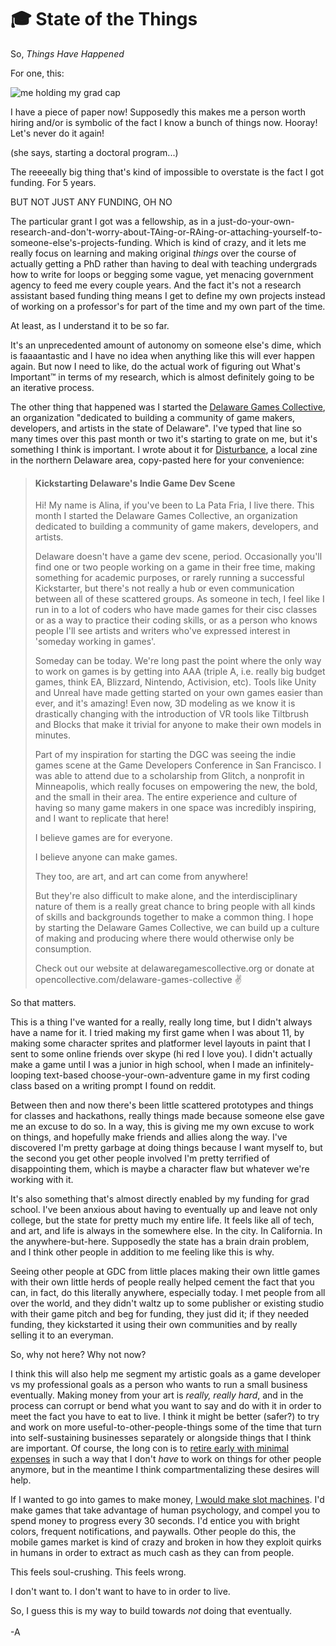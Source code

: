 # 🎓 State of the Things

So, _Things Have Happened_

For one, this:

![me holding my grad cap](https://gallery.tinyletterapp.com/01d9819ed2011d5e254f3c91206ae6825ce62a0c/images/b35f7809-fc31-42de-9b86-543b1822230e.jpg)

I have a piece of paper now! Supposedly this makes me a person worth hiring and/or is symbolic of the fact I know a bunch of things now. Hooray! Let's never do it again!

\(she says, starting a doctoral program...\)

The reeeeally big thing that's kind of impossible to overstate is the fact I got funding. For 5 years.

BUT NOT JUST ANY FUNDING, OH NO

The particular grant I got was a fellowship, as in a just-do-your-own-research-and-don't-worry-about-TAing-or-RAing-or-attaching-yourself-to-someone-else's-projects-funding. Which is kind of crazy, and it lets me really focus on learning and making original _things_ over the course of actually getting a PhD rather than having to deal with teaching undergrads how to write for loops or begging some vague, yet menacing government agency to feed me every couple years. And the fact it's not a research assistant based funding thing means I get to define my own projects instead of working on a professor's for part of the time and my own part of the time.

At least, as I understand it to be so far.

It's an unprecedented amount of autonomy on someone else's dime, which is faaaantastic and I have no idea when anything like this will ever happen again. But now I need to like, do the actual work of figuring out What's Important™️ in terms of my research, which is almost definitely going to be an iterative process.

The other thing that happened was I started the [Delaware Games Collective](http://delawaregamescollective.org/), an organization "dedicated to building a community of game makers, developers, and artists in the state of Delaware". I've typed that line so many times over this past month or two it's starting to grate on me, but it's something I think is important. I wrote about it for [Disturbance](https://disturbancede.wordpress.com/), a local zine in the northern Delaware area, copy-pasted here for your convenience:  


> #### Kickstarting Delaware's Indie Game Dev Scene
>
> Hi! My name is Alina, if you've been to La Pata Fria, I live there. This month I started the Delaware Games Collective, an organization dedicated to building a community of game makers, developers, and artists.
>
> Delaware doesn't have a game dev scene, period. Occasionally you'll find one or two people working on a game in their free time, making something for academic purposes, or rarely running a successful Kickstarter, but there's not really a hub or even communication between all of these scattered groups. As someone in tech, I feel like I run in to a lot of coders who have made games for their cisc classes or as a way to practice their coding skills, or as a person who knows people I'll see artists and writers who've expressed interest in 'someday working in games'.
>
> Someday can be today. We're long past the point where the only way to work on games is by getting into AAA \(triple A, i.e. really big budget games, think EA, Blizzard, Nintendo, Activision, etc\). Tools like Unity and Unreal have made getting started on your own games easier than ever, and it's amazing! Even now, 3D modeling as we know it is drastically changing with the introduction of VR tools like Tiltbrush and Blocks that make it trivial for anyone to make their own models in minutes.
>
> Part of my inspiration for starting the DGC was seeing the indie games scene at the Game Developers Conference in San Francisco. I was able to attend due to a scholarship from Glitch, a nonprofit in Minneapolis, which really focuses on empowering the new, the bold, and the small in their area. The entire experience and culture of having so many game makers in one space was incredibly inspiring, and I want to replicate that here!
>
> I believe games are for everyone.
>
> I believe anyone can make games.
>
> They too, are art, and art can come from anywhere!
>
> But they're also difficult to make alone, and the interdisciplinary nature of them is a really great chance to bring people with all kinds of skills and backgrounds together to make a common thing. I hope by starting the Delaware Games Collective, we can build up a culture of making and producing where there would otherwise only be consumption.
>
> Check out our website at delawaregamescollective.org or donate at opencollective.com/delaware-games-collective ✌️

So that matters.

This is a thing I've wanted for a really, really long time, but I didn't always have a name for it. I tried making my first game when I was about 11, by making some character sprites and platformer level layouts in paint that I sent to some online friends over skype \(hi red I love you\). I didn't actually make a game until I was a junior in high school, when I made an infinitely-looping text-based choose-your-own-adventure game in my first coding class based on a writing prompt I found on reddit.

Between then and now there's been little scattered prototypes and things for classes and hackathons, really things made because someone else gave me an excuse to do so. In a way, this is giving me my own excuse to work on things, and hopefully make friends and allies along the way. I've discovered I'm pretty garbage at doing things because I want myself to, but the second you get other people involved I'm pretty terrified of disappointing them, which is maybe a character flaw but whatever we're working with it.

It's also something that's almost directly enabled by my funding for grad school. I've been anxious about having to eventually up and leave not only college, but the state for pretty much my entire life. It feels like all of tech, and art, and life is always in the somewhere else. In the city. In California. In the anywhere-but-here. Supposedly the state has a brain drain problem, and I think other people in addition to me feeling like this is why.

Seeing other people at GDC from little places making their own little games with their own little herds of people really helped cement the fact that you can, in fact, do this literally anywhere, especially today. I met people from all over the world, and they didn't waltz up to some publisher or existing studio with their game pitch and beg for funding, they just did it; if they needed funding, they kickstarted it using their own communities and by really selling it to an everyman.

So, why not here? Why not now?

I think this will also help me segment my artistic goals as a game developer vs my professional goals as a person who wants to run a small business eventually. Making money from your art is _really, really hard_, and in the process can corrupt or bend what you want to say and do with it in order to meet the fact you have to eat to live. I think it might be better \(safer?\) to try and work on more useful-to-other-people-things some of the time that turn into self-sustaining businesses separately or alongside things that I think are important. Of course, the long con is to [retire early with minimal expenses](https://www.mrmoneymustache.com/) in such a way that I don't _have_ to work on things for other people anymore, but in the meantime I think compartmentalizing these desires will help.

If I wanted to go into games to make money, [I would make slot machines](https://www.youtube.com/watch?v=E8Lhqri8tZk). I'd make games that take advantage of human psychology, and compel you to spend money to progress every 30 seconds. I'd entice you with bright colors, frequent notifications, and paywalls. Other people do this, the mobile games market is kind of crazy and broken in how they exploit quirks in humans in order to extract as much cash as they can from people.

This feels soul-crushing. This feels wrong.

I don't want to. I don't want to have to in order to live.

So, I guess this is my way to build towards _not_ doing that eventually.  
​  
-A

